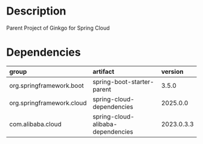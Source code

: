 # Description

Parent Project of Ginkgo for Spring Cloud

# Dependencies

| group                     | artifact                          | version    |
|:--------------------------|:----------------------------------|:-----------|
| org.springframework.boot  | spring-boot-starter-parent        | 3.5.0      |
| org.springframework.cloud | spring-cloud-dependencies         | 2025.0.0   |
| com.alibaba.cloud         | spring-cloud-alibaba-dependencies | 2023.0.3.3 |